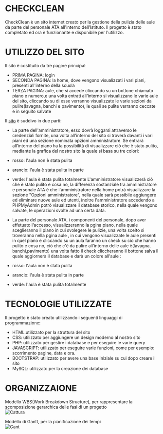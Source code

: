 # CHECKCLEAN
  CheckClean è un sito internet creato per la gestione della pulizia delle aule da parte del personale ATA all'interno dell'Istituto.
  Il progetto è stato completato ed ora è funzionante e disponibile per l'utilizzo.

# UTILIZZO DEL SITO
Il sito è costituito da tre pagine principal:
  - PRIMA PAGINA: login <br/>
  - SECONDA PAGINA: la home, dove vengono visualizzati i vari piani, presenti all'interno della scuola
  - TERZA PAGINA: aule, che si accede cliccando su un bottone chiamato piano e numero,e una volta entrati all'interno si visualizzano le varie aule del sito, cliccando su di         esse verranno visualizzate le varie sezioni da pulire(lavagna, banchi e pavimento), le quali se pulite verranno ceccate e in seguito salvate

Il [sito](http://34.107.106.86/index.php) è suddivo in due parti:

- La parte dell'amministratore, esso dovrà loggarsi attraverso le credenziali fornite, una volta all'interno del sito si troverà davanti i vari piani ed una sezione 
nominata opzioni amministratore. Se entrarà all'interno del piano ha la possibilità di visualizzare ciò che è stato pulito, mediante la grafica del nostro sito la quale si basa
su tre colori:
- rosso: l'aula non è stata pulita
- arancio: l'aula è stata pulita in parte  
- verde: l'aula è stata pulita totalmente
L'amministratore visualizzerà ciò che è stato pulito e cosa no, la differenza sostanziale tra amministratore e personale ATA è che l'amministratore nella home potrà visualizzare
la sezione "Opzioni amministratore", nella quale sarà possibile aggiungere ed eliminare nuove aule ed utenti, inoltre l'amministratore accedendo a PHPMyAdmin potrò visualizzare 
il database storico, nella  quale vengono salvate, le operazioni svolte ad una certa data.

- La parte del personale ATA, i componenti del personale, dopo aver effetuato l'accesso, visualizzeranno la pgina piano, nella quale sceglieranno il piano in cui svolegere le pulizie,
una volta scelto si troveranno nella pgina aule , in cui vengono visualizzate le aule presenti in quel piano e cliccando su un aula faranno un check su ciò che hanno pulito e cosa no,
 ciò che c'è da pulire all'interno delle aule è(lavagna, banchi,pavimento) una volta fatto il check cliccheranno il bottone salva il quale aggiornerà il database e darà un colore all'aule :
- rosso: l'aula non è stata pulita
- arancio: l'aula è stata pulita in parte  
- verde: l'aula è stata pulita totalmente

# TECNOLOGIE UTILIZZATE
Il progetto è stato creato utilizzando i seguenti linguaggi di programmazione:
- HTML:utilizzato per la struttura del sito
- CSS: utilizzato per aggiungere un design moderno al nostro sito
- PHP: utilizzato per gestire i database e per eseguire le varie query
- JAVASCRIPT: utilizzato per eseguire varie funzioni, come per esempio: scorrimento pagine, data e ora.
- BOOTSTRAP: utilizzato per avere una base iniziale su cui dopo creare il sito
- MySQL: utilizzato per la creazione dei database


# ORGANIZZAIONE
Modello WBS(Work Breakdown Structure), per rappresentare la scomposizione gerarchica delle fasi di un progetto
<br>![Cattura](https://user-images.githubusercontent.com/77326242/118620777-1c3b7b80-b7c6-11eb-81d2-417d7d8c175f.PNG)<br>

Modello di Gantt, per la pianificazione dei tempi
<br>![Gant](https://user-images.githubusercontent.com/77326242/118620791-1fcf0280-b7c6-11eb-9ee6-b8455254db67.PNG)<br>


